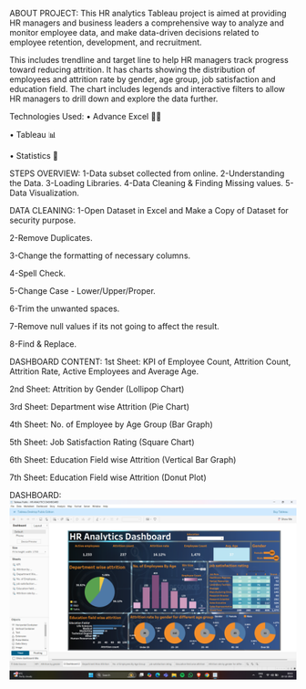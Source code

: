 ABOUT PROJECT:
This HR analytics Tableau project is aimed at providing HR managers and business leaders a comprehensive way to analyze and monitor employee data, and make data-driven decisions related to employee retention, development, and recruitment.

This includes trendline and target line to help HR managers track progress toward reducing attrition. It has charts showing the distribution of employees and attrition rate by gender, age group, job satisfaction and education field. The chart includes legends and interactive filters to allow HR managers to drill down and explore the data further.

Technologies Used:
• Advance Excel 👨‍💻 

• Tableau 📊

• Statistics 📜

STEPS OVERVIEW:
1-Data subset collected from online.
2-Understanding the Data.
3-Loading Libraries.
4-Data Cleaning & Finding Missing values.
5-Data Visualization.

DATA CLEANING:
1-Open Dataset in Excel and Make a Copy of Dataset for security purpose.

2-Remove Duplicates.

3-Change the formatting of necessary columns.

4-Spell Check.

5-Change Case - Lower/Upper/Proper.

6-Trim the unwanted spaces.

7-Remove null values if its not going to affect the result.

8-Find & Replace.

DASHBOARD CONTENT:
1st Sheet: KPI of Employee Count, Attrition Count, Attrition Rate, Active Employees and Average Age.

2nd Sheet: Attrition by Gender (Lollipop Chart)

3rd Sheet: Department wise Attrition (Pie Chart)

4th Sheet: No. of Employee by Age Group (Bar Graph)

5th Sheet: Job Satisfaction Rating (Square Chart)

6th Sheet: Education Field wise Attrition (Vertical Bar Graph)

7th Sheet: Education Field wise Attrition (Donut Plot)

DASHBOARD:
![image alt](https://github.com/karanb20/HR-ANALYTICS-DASHBOARD-TABLEAU-/blob/main/Screenshot%20(9).png?raw=true)


